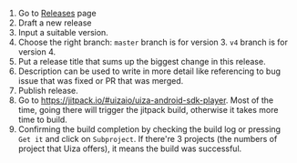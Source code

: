 1. Go to [Releases](https://github.com/uizaio/uiza-android-sdk-player/releases) page
2. Draft a new release
3. Input a suitable version.
4. Choose the right branch: `master` branch is for version 3. `v4` branch is for version 4.
5. Put a release title that sums up the biggest change in this release.
6. Description can be used to write in more detail like referencing to bug issue that was fixed or PR that was merged.
7. Publish release.
8. Go to https://jitpack.io/#uizaio/uiza-android-sdk-player. Most of the time, going there will trigger the jitpack build, otherwise it takes more time to build.
9. Confirming the build completion by checking the build log or pressing `Get it` and click on `Subproject`. If there're 3 projects (the numbers of project that Uiza offers), it means the build was successful. 
